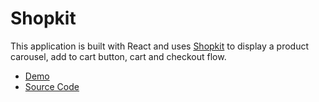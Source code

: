 # Shopkit

This application is built with React and uses [Shopkit](../developer-tools/shopkit.md) to display a product carousel, add to cart button, cart and checkout flow.

* [Demo](https://moltin-examples.github.io/react-microsite/)
* [Source Code](https://github.com/moltin-examples/react-microsite)

